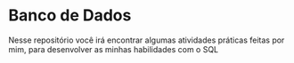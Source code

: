 # Banco de Dados

Nesse repositório você irá encontrar algumas atividades práticas feitas por mim,
para desenvolver as minhas habilidades com o SQL
